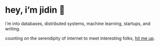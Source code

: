 # hey, i’m jidin 👋

i'm into databases, distributed systems, machine learning, startups, and writing. 

counting on the serendipity of internet to meet interesting folks, [hit me up](mailto:jd@jidin.co). 
